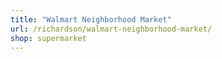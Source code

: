 ```yaml
---
title: "Walmart Neighborhood Market"
url: /richardson/walmart-neighborhood-market/
shop: supermarket
---
```

